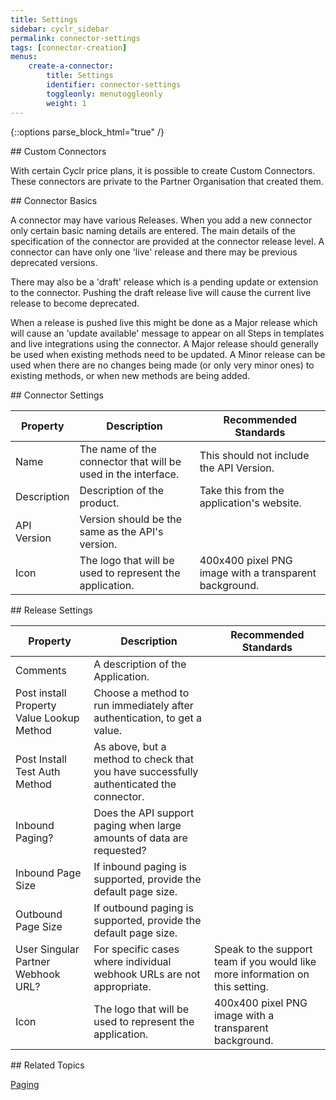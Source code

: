 ```yaml
---
title: Settings
sidebar: cyclr_sidebar
permalink: connector-settings
tags: [connector-creation]
menus:
    create-a-connector:
        title: Settings
        identifier: connector-settings
        toggleonly: menutoggleonly
        weight: 1
---
```

{::options parse_block_html="true" /}
<section class="card">
## Custom Connectors

With certain Cyclr price plans, it is possible to create Custom Connectors.  These connectors are private to the Partner Organisation that created them.  


</section>
<section class="card">
## Connector Basics

A connector may have various Releases.  When you add a new connector only certain basic naming details are entered.  The main details of the specification of the connector are provided at the connector release level.  A connector can have only one 'live' release and there may be previous deprecated versions.

There may also be a 'draft' release which is a pending update or extension to the connector. Pushing the draft release live will cause the current live release to become deprecated.

When a release is pushed live this might be done as a Major release which will cause an 'update available' message to appear on all Steps in templates and live integrations using the connector.  A Major release should generally be used when existing methods need to be updated.  A Minor release can be used when there are no changes being made (or only very minor ones) to existing methods, or when new methods are being added.


</section>
<section class="card">
## Connector Settings

| Property | Description | Recommended Standards |
| --- | --- | --- |
| Name | The name of the connector that will be used in the interface. | This should not include the API Version. |
| Description | Description of the product. | Take this from the application's website. |
| API Version | Version should be the same as the API's version.| |
| Icon | The logo that will be used to represent the application. | 400x400 pixel PNG image with a transparent background. |


</section>
<section class="card">
## Release Settings

| Property | Description | Recommended Standards |
| --- | --- | --- |
| Comments | A description of the Application.| |
| Post install Property Value Lookup Method | Choose a method to run immediately after authentication, to get a value. | |
| Post Install Test Auth Method | As above, but a method to check that you have successfully authenticated the connector. | |
| Inbound Paging? | Does the API support paging when large amounts of data are requested? | |
| Inbound Page Size | If inbound paging is supported, provide the default page size. | |
| Outbound Page Size | If outbound paging is supported, provide the default page size. | |
| User Singular Partner Webhook URL? | For specific cases where individual webhook URLs are not appropriate. | Speak to the support team if you would like more information on this setting. |
| Icon | The logo that will be used to represent the application. | 400x400 pixel PNG image with a transparent background. |


</section>
<section class="card">
## Related Topics

[Paging](./connector-paging)  


</section>
